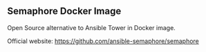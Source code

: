 Semaphore Docker Image
---

Open Source alternative to Ansible Tower in Docker image.

Official website: https://github.com/ansible-semaphore/semaphore
